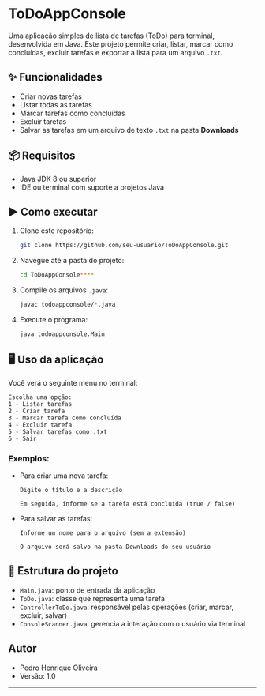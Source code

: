 # ToDoAppConsole

Uma aplicação simples de lista de tarefas (ToDo) para terminal, desenvolvida em Java. Este projeto permite criar,
listar, marcar como concluídas, excluir tarefas e exportar a lista para um arquivo `.txt`.

## ✨ Funcionalidades

- Criar novas tarefas
- Listar todas as tarefas
- Marcar tarefas como concluídas
- Excluir tarefas
- Salvar as tarefas em um arquivo de texto `.txt` na pasta **Downloads**

## 📦 Requisitos

- Java JDK 8 ou superior
- IDE ou terminal com suporte a projetos Java

## ▶️ Como executar

1. Clone este repositório:
   ```bash
   git clone https://github.com/seu-usuario/ToDoAppConsole.git

2. Navegue até a pasta do projeto:

   ```bash
   cd ToDoAppConsole****
   ```

3. Compile os arquivos `.java`:

   ```bash
   javac todoappconsole/*.java
   ```

4. Execute o programa:

   ```bash
   java todoappconsole.Main
   ```

## 🖥️ Uso da aplicação

Você verá o seguinte menu no terminal:

```
Escolha uma opção: 
1 - Listar tarefas
2 - Criar tarefa
3 - Marcar tarefa como concluída
4 - Excluir tarefa
5 - Salvar tarefas como .txt
6 - Sair
```

### Exemplos:

* Para criar uma nova tarefa:

    ````
    Digite o título e a descrição
    ````
    ````
    Em seguida, informe se a tarefa está concluída (true / false)
    ````


* Para salvar as tarefas:
    
    ````
    Informe um nome para o arquivo (sem a extensão)
    ````
    ````
    O arquivo será salvo na pasta Downloads do seu usuário
    ````

## 🧠 Estrutura do projeto

* `Main.java`: ponto de entrada da aplicação
* `ToDo.java`: classe que representa uma tarefa
* `ControllerToDo.java`: responsável pelas operações (criar, marcar, excluir, salvar)
* `ConsoleScanner.java`: gerencia a interação com o usuário via terminal

## Autor

* Pedro Henrique Oliveira
* Versão: 1.0

---
